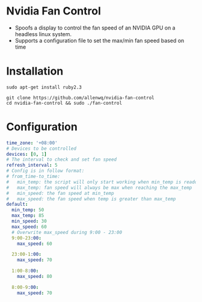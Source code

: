 # Nvidia Fan Control
- Spoofs a display to control the fan speed of an NVIDIA GPU on a headless linux system.
- Supports a configuration file to set the max/min fan speed based on time

# Installation
```shell
sudo apt-get install ruby2.3

git clone https://github.com/allenwq/nvidia-fan-control
cd nvidia-fan-control && sudo ./fan-control
```

# Configuration
```yaml
time_zone: '+08:00'
# Devices to be controlled
devices: [0, 1]
# The interval to check and set fan speed
refresh_interval: 5
# Config is in follow format:
# from_time-to_time:
#   min_temp: the script will only start working when min_temp is readched
#   max_temp: fan speed will always be max when reaching the max_temp
#   min_speed: the fan speed at min_temp
#   max_speed: the fan speed when temp is greater than max_temp
default:
  min_temp: 50
  max_temp: 85
  min_speed: 30
  max_speed: 60
  # Overwrite max_speed during 9:00 - 23:00
  9:00-23:00:
    max_speed: 60

  23:00-1:00:
    max_speed: 70

  1:00-8:00:
    max_speed: 80

  8:00-9:00:
    max_speed: 70
```
